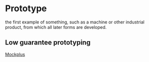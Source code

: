 # Prototype  
the first example of something, such as a machine or other industrial product, from which all later forms are developed.
## Low guarantee prototyping
[Mockplus](https://www.mockplus.cn/)
